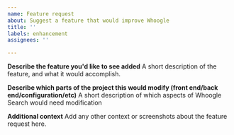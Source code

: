 ```yaml
---
name: Feature request
about: Suggest a feature that would improve Whoogle
title: ''
labels: enhancement
assignees: ''

---
```


**Describe the feature you'd like to see added**
A short description of the feature, and what it would accomplish.

**Describe which parts of the project this would modify (front end/back end/configuration/etc)**
A short description of which aspects of Whoogle Search would need modification

**Additional context**
Add any other context or screenshots about the feature request here.
